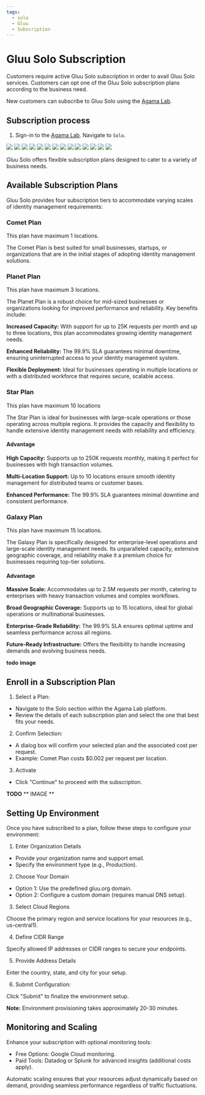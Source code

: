 ```yaml
---
tags:
  - solo
  - Gluu
  - Subscription
---
```



# Gluu Solo Subscription

Customers require active Gluu Solo subscription in order to avail Gluu Solo 
services. Customers can opt one of the Gluu Solo subscription plans according
to the business need. 

New customers can subscribe to Gluu Solo using the 
[Agama Lab](https://gluu.org/agama-lab/).

## Subscription process

1. Sign-in to the [Agama Lab](https://gluu.org/agama-lab/). Navigate to `Solo`.

![](../assets/agama-lab/solo-agama-lab-main-page.png)
![](../assets/agama-lab/solo-subscription-plans.png)
![](../assets/agama-lab/solo-price-confirmation.png)
![](../assets/agama-lab/solo-subscription-form-default-domain.png)
![](../assets/agama-lab/solo-custom-domain.png)
![](../assets/agama-lab/solo-checkout-bill-plan.png)
![](../assets/agama-lab/solo-instance-preview.png)
![](../assets/agama-lab/solo-checkout-confirmation.png)
![](../assets/agama-lab/solo-account-details.png)
![](../assets/agama-lab/solo-billing-details.png)
![](../assets/agama-lab/solo-payment-details.png)
![](../assets/agama-lab/solo-order-completion.png)
![](../assets/agama-lab/solo-payment-success-confirmation.png)
![](../assets/agama-lab/solo-creating-new-instance.png)



Gluu Solo offers flexible subscription plans designed to cater to a variety of 
business needs. 

## Available Subscription Plans

Gluu Solo provides four subscription tiers to accommodate varying scales of identity management requirements:
### Comet Plan 
 
This plan have maximum 1 locations.

The Comet Plan is best suited for small businesses, startups, or organizations that are in the initial stages of adopting identity management solutions.


### Planet Plan
This plan have maximum 3 locations.

The Planet Plan is a robust choice for mid-sized businesses or organizations looking for improved performance and reliability. Key benefits include:

**Increased Capacity:** With support for up to 25K requests per month and up to three locations, this plan accommodates growing identity management needs.

**Enhanced Reliability:** The 99.9% SLA guarantees minimal downtime, ensuring uninterrupted access to your identity management system.

**Flexible Deployment:** Ideal for businesses operating in multiple locations or with a distributed workforce that requires secure, scalable access.




### Star Plan
 This plan have maximum 10 locations

The Star Plan is ideal for businesses with large-scale operations or those operating across multiple regions. It provides the capacity and flexibility to handle extensive identity management needs with reliability and efficiency.

#### Advantage

**High Capacity:** Supports up to 250K requests monthly, making it perfect for businesses with high transaction volumes.

**Multi-Location Support:** Up to 10 locations ensure smooth identity management for distributed teams or customer bases.

**Enhanced Performance:** The 99.9% SLA guarantees minimal downtime and consistent performance.


### Galaxy Plan
 This plan have maximum 15 locations.

 The Galaxy Plan is specifically designed for enterprise-level operations and large-scale identity management needs. Its unparalleled capacity, extensive geographic coverage, and reliability make it a premium choice for businesses requiring top-tier solutions.

#### Advantage

**Massive Scale:** Accommodates up to 2.5M requests per month, catering to enterprises with heavy transaction volumes and complex workflows.

**Broad Geographic Coverage:** Supports up to 15 locations, ideal for global operations or multinational businesses.

**Enterprise-Grade Reliability:** The 99.9% SLA ensures optimal uptime and seamless performance across all regions.

**Future-Ready Infrastructure:** Offers the flexibility to handle increasing demands and evolving business needs.

**todo** 
**image**


## Enroll in a Subscription Plan

1. Select a Plan:

 * Navigate to the Solo section within the Agama Lab platform.
 * Review the details of each subscription plan and select the one that best fits your needs.

2. Confirm Selection:

 * A dialog box will confirm your selected plan and the associated cost per request.
 * Example: Comet Plan costs $0.002 per request per location.


3. Activate

 * Click "Continue" to proceed with the subscription.


**TODO**
** IMAGE **

## Setting Up Environment

Once you have subscribed to a plan, follow these steps to configure your environment:

1. Enter Organization Details

 * Provide your organization name and support email.
 * Specify the environment type (e.g., Production).

2. Choose Your Domain

 * Option 1: Use the predefined gluu.org domain.
 * Option 2: Configure a custom domain (requires manual DNS setup).

3. Select Cloud Regions

Choose the primary region and service locations for your resources (e.g., us-central1).

4. Define CIDR Range

Specify allowed IP addresses or CIDR ranges to secure your endpoints.

5. Provide Address Details

Enter the country, state, and city for your setup.

6. Submit Configuration:

Click "Submit" to finalize the environment setup.

**Note:** Environment provisioning takes approximately 20-30 minutes.


## Monitoring and Scaling

Enhance your subscription with optional monitoring tools:
 * Free Options: Google Cloud monitoring.
 * Paid Tools: Datadog or Splunk for advanced insights (additional costs apply).

Automatic scaling ensures that your resources adjust dynamically based on demand, providing seamless performance regardless of traffic fluctuations.

